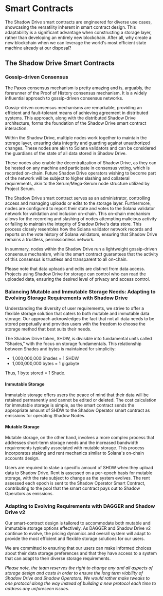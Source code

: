 # Smart Contracts

The Shadow Drive smart contracts are engineered for diverse use cases, showcasing the versatility inherent in smart contract design. This adaptability is a significant advantage when constructing a storage layer, rather than developing an entirely new blockchain. After all, why create a new blockchain when we can leverage the world's most efficient state machine already at our disposal?

## The Shadow Drive Smart Contracts

### Gossip-driven Consensus

The Paxos consensus mechanism is pretty amazing and is, arguably, the forerunner of the Proof of History consensus mechanism. It is a widely influential approach to gossip-driven consensus networks.

Gossip-driven consensus mechanisms are remarkable, providing an efficient and fault-tolerant means of achieving agreement in distributed systems. This approach, along with the distributed Shadow Drive architecture, forms the foundation of the Shadow Drive smart contract interaction.

Within the Shadow Drive, multiple nodes work together to maintain the storage layer, ensuring data integrity and guarding against unauthorized changes. These nodes are akin to Solana validators and can be considered the guardians of the state of all data stored in Shadow Drive.

These nodes also enable the decentralization of Shadow Drive, as they can be hosted on any machine and participate in consensus voting, which is recorded on-chain. Future Shadow Drive operators wishing to become part of the network will be subject to higher slashing and collateral requirements, akin to the Serum/Mega-Serum node structure utilized by Project Serum.

The Shadow Drive smart contract serves as an administrator, controlling access and managing uploads or edits to the storage layer. Furthermore, nodes are configured to report their state and votes to the Solana validator network for validation and inclusion on-chain. This on-chain mechanism allows for the recording and slashing of nodes attempting malicious activity or failing to maintain the integrity of Shadow Drive's data store. This process closely resembles how the Solana validator network records and reports on the vote history of Solana validators, ensuring that Shadow Drive remains a trustless, permissionless network.

In summary, nodes within the Shadow Drive run a lightweight gossip-driven consensus mechanism, while the smart contract guarantees that the activity of this consensus is trustless and transparent to all on-chain.

Please note that data uploads and edits are distinct from data access. Projects using Shadow Drive for storage can control who can read the uploaded data, ensuring the desired level of privacy and access control.

### Balancing Mutable and Immutable Storage Needs: Adapting to Evolving Storage Requirements with Shadow Drive

Understanding the diversity of user requirements, we strive to offer a flexible storage solution that caters to both mutable and immutable data storage. Our approach acknowledges the fact that not all data needs to be stored perpetually and provides users with the freedom to choose the storage method that best suits their needs.

The Shadow Drive token, SHDW, is divisible into fundamental units called "Shades," with the focus on storage fundamentals. This relationship between Shades and bytes is maintained for simplicity:

* 1,000,000,000 Shades = 1 SHDW
* 1,000,000,000 bytes = 1 gigabyte

Thus, 1 byte stored = 1 Shade.

#### **Immutable Storage**

Immutable storage offers users the peace of mind that their data will be retained permanently and cannot be edited or deleted. The cost calculation for immutable storage is simple, as the smart contract sends the appropriate amount of SHDW to the Shadow Operator smart contract as emissions for operating Shadow Nodes.

#### **Mutable Storage**

Mutable storage, on the other hand, involves a more complex process that addresses short-term storage needs and the increased bandwidth requirements typically associated with mutable storage. This process incorporates staking and rent mechanics similar to Solana's on-chain accounts design.

Users are required to stake a specific amount of SHDW when they upload data to Shadow Drive. Rent is assessed on a per-epoch basis for mutable storage, with the rate subject to change as the system evolves. The rent assessed each epoch is sent to the Shadow Operator Smart Contract, contributing to the pool that the smart contract pays out to Shadow Operators as emissions.

### **Adapting to Evolving Requirements with DAGGER and Shadow Drive v2**

Our smart-contract design is tailored to accommodate both mutable and immutable storage options effectively. As DAGGER and Shadow Drive v2 continue to evolve, the pricing dynamics and overall system will adapt to provide the most efficient and flexible storage solutions for our users.

We are committed to ensuring that our users can make informed choices about their data storage preferences and that they have access to a system that can adapt to their diverse storage requirements.

_Please note, the team reserves the right to change any and all aspects of storage design and costs in order to ensure the long term viability of Shadow Drive and Shadow Operators. We would rather make tweaks to one protocol along the way instead of building a new protocol each time to address any unforeseen issues._
